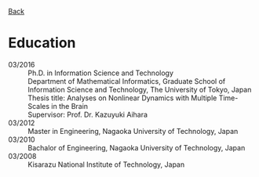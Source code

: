[Back](index.md) 

# Education

<dl>
<dt>03/2016</dt>
<dd>Ph.D. in Information Science and Technology</br>
    Department of Mathematical Informatics, Graduate School of Information Science and Technology, The University of Tokyo, Japan</br>
    Thesis title: Analyses on Nonlinear Dynamics with Multiple Time-Scales in the Brain</br>
    Supervisor: Prof. Dr. Kazuyuki Aihara</dd>
<dt>03/2012</dt>
<dd>Master in Engineering, Nagaoka University of Technology, Japan</dd>
<dt>03/2010</dt>
<dd>Bachalor of Engineering, Nagaoka University of Technology, Japan</dd>
<dt>03/2008</dt>
<dd>Kisarazu National Institute of Technology, Japan</dd>
</dl>

